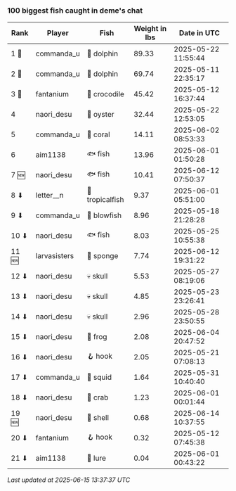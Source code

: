 ### 100 biggest fish caught in deme's chat
| Rank | Player | Fish | Weight in lbs | Date in UTC |
|------|--------|-----------|---------|-----|
| 1 🥇  | commanda_u | 🐬 dolphin | 89.33 | 2025-05-22 11:55:44 |
| 2 🥈  | commanda_u | 🐬 dolphin | 69.74 | 2025-05-11 22:35:17 |
| 3 🥉  | fantanium | 🐊 crocodile | 45.42 | 2025-05-12 16:37:44 |
| 4  | naori_desu | 🦪 oyster | 32.44 | 2025-05-22 12:53:05 |
| 5  | commanda_u | 🪸 coral | 14.11 | 2025-06-02 08:53:33 |
| 6  | aim1138 | 🐟 fish | 13.96 | 2025-06-01 01:50:28 |
| 7 🆕 | naori_desu | 🐟 fish | 10.41 | 2025-06-12 07:50:37 |
| 8 ⬇ | letter__n | 🐠 tropicalfish | 9.37 | 2025-06-01 05:51:00 |
| 9 ⬇ | commanda_u | 🐡 blowfish | 8.96 | 2025-05-18 21:28:28 |
| 10 ⬇ | naori_desu | 🐟 fish | 8.03 | 2025-05-25 10:55:38 |
| 11 🆕 | larvasisters | 🧽 sponge | 7.74 | 2025-06-12 19:31:22 |
| 12 ⬇ | naori_desu | 💀 skull | 5.53 | 2025-05-27 08:19:06 |
| 13 ⬇ | naori_desu | 💀 skull | 4.85 | 2025-05-23 23:26:41 |
| 14 ⬇ | naori_desu | 💀 skull | 2.96 | 2025-05-28 23:50:55 |
| 15 ⬇ | naori_desu | 🐸 frog | 2.08 | 2025-06-04 20:47:52 |
| 16 ⬇ | naori_desu | 🪝 hook | 2.05 | 2025-05-21 07:08:13 |
| 17 ⬇ | commanda_u | 🦑 squid | 1.64 | 2025-05-31 10:40:40 |
| 18 ⬇ | naori_desu | 🦀 crab | 1.23 | 2025-06-01 00:01:44 |
| 19 🆕 | naori_desu | 🐚 shell | 0.68 | 2025-06-14 10:37:55 |
| 20 ⬇ | fantanium | 🪝 hook | 0.32 | 2025-05-12 07:45:38 |
| 21 ⬇ | aim1138 | 🎏 lure | 0.04 | 2025-06-01 00:43:22 |

_Last updated at 2025-06-15 13:37:37 UTC_